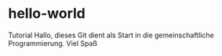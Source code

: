 # hello-world
Tutorial
Hallo, dieses Git dient als Start in die gemeinschaftliche Programmierung.
Viel Spaß
